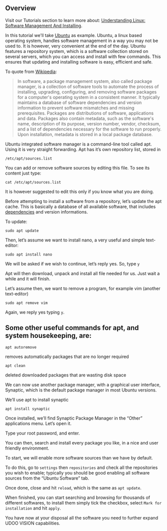 ## Overview

Visit our Tutorials section to learn more about: [Understanding Linux: Software Management And Installing](https://www.udoo.org/tutorial/understanding-linux-software-management-installing/).

In this tutorial we'll take [Ubuntu](https://www.ubuntu.com/) as example.
Ubuntu, a linux based operating system, handles software management in a way you may not be used to. It is however, very convenient at the end of the day. Ubuntu features a repository system, which is a software collection stored on several servers, which you can access and install with few commands.
This ensures that updating and installing software is easy, efficient and safe.

To quote from [Wikipedia](https://en.wikipedia.org/wiki/Package_manager):

> In software, a package management system, also called package manager, is a collection of software tools to automate the process of installing, upgrading, configuring, and removing software packages for a computer's operating system in a consistent manner. It typically maintains a database of software dependencies and version information to prevent software mismatches and missing prerequisites.
>Packages are distributions of software, applications and data. Packages also contain metadata, such as the software's name, description of its purpose, version number, vendor, checksum, and a list of dependencies necessary for the software to run properly. Upon installation, metadata is stored in a local package database.

Ubuntu integrated software manager is a command-line tool called apt. Using it is very straight forwarding. Apt has it’s own repository list, stored in

    /etc/apt/sources.list

You can add or remove software sources by editing this file. To see its content just type:

    cat /etc/apt/sources.list


It is however suggested to edit this only if you know what you are doing.

Before attempting to install a software from a repository, let’s update the apt cache. This is basically a database of all available software, that includes [dependencies](https://en.wikipedia.org/wiki/Coupling_(computer_programming)) and version informations.

To update:

    sudo apt update

Then, let’s assume we want to install nano, a very useful and simple text-editor:

    sudo apt install nano


We will be asked if we wish to continue, let’s reply yes. So, type `y`

Apt will then download, unpack and install all file needed for us. Just wait a while and it will finish.

Let’s assume then, we want to remove a program, for example vim (another text-editor)

    sudo apt remove vim


Again, we reply yes typing `y`.

## Some other useful commands for apt, and system housekeeping, are:

    apt autoremove

removes automatically packages that are no longer required

    apt clean


deleted downloaded packages that are wasting disk space

We can now use another package manager, with a graphical user interface, Synaptic, which is the default package manager in most Ubuntu versions.

We’ll use apt to install synaptic

    apt install synaptic


Once installed, we’ll find Synaptic Package Manager in the “Other” applications menu. Let’s open it.

Type your root password, and enter.

You can then, search and install every package you like, in a nice and user friendly environment.

To start, we will enable more software sources than we have by default.

To do this, go to `settings` then `repositories` and check all the repositories you wish to enable; typically you should be good enabling all software sources from the “Ubuntu Software” tab.

Once done, close and hit `reload`, which is the same as `apt update`.

When finished, you can start searching and browsing for thousands of different softwares, to install them simply tick the checkbox, select `Mark for installation` and hit `apply`.

You have now at your disposal all the software you need to further expand UDOO VISION capabilities.